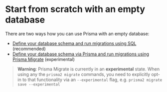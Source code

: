 # Start from scratch with an empty database

There are two ways how you can use Prisma with an empty database:

- [Define your database schema and run migrations using SQL](./quickstart-sql.md) (recommended)
- [Define your database schema via Prisma and run migrations using Prisma Migrate](./quickstart-prisma-migrate.md) (experimental)

> **Warning**: Prisma Migrate is currently in an **experimental** state. When using any the `prisma2 migrate` commands, you need to explicitly opt-in to that functionality via an `--experimental` flag, e.g. `prisma2 migrate save --experimental`
